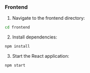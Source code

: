 ### Frontend

1. Navigate to the frontend directory:
```bash
cd frontend
```

2. Install dependencies:
```bash
npm install
```

3. Start the React application:
```bash
npm start
```